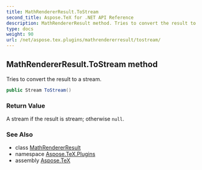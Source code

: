 ```yaml
---
title: MathRendererResult.ToStream
second_title: Aspose.TeX for .NET API Reference
description: MathRendererResult method. Tries to convert the result to a stream
type: docs
weight: 90
url: /net/aspose.tex.plugins/mathrendererresult/tostream/
---
```

## MathRendererResult.ToStream method

Tries to convert the result to a stream.

```csharp
public Stream ToStream()
```

### Return Value

A stream if the result is stream; otherwise `null`.

### See Also

* class [MathRendererResult](../)
* namespace [Aspose.TeX.Plugins](../../mathrendererresult/)
* assembly [Aspose.TeX](../../../)


